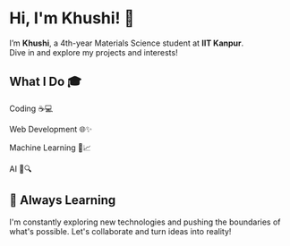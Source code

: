# Hi, I'm Khushi! 🌟

I’m **Khushi**, a 4th-year Materials Science student at **IIT Kanpur**.   
Dive in and explore my projects and interests!

## What I Do 🎓
Coding ☕💻  

Web Development 🌐✨ 

Machine Learning 🤖📈  

AI 🚀🔍

## 🌱 Always Learning
I'm constantly exploring new technologies and pushing the boundaries of what's possible. Let's collaborate and turn ideas into reality!
